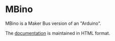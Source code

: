 # MBino

MBino is a Maker Bus version of an "Arduino".

The [documentation](http://gramlich.net/projects/mbino/index.html)
is maintained in HTML format.
